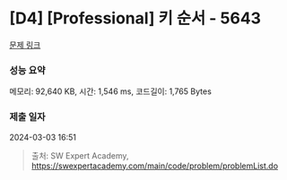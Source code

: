 # [D4] [Professional] 키 순서 - 5643 

[문제 링크](https://swexpertacademy.com/main/code/problem/problemDetail.do?contestProbId=AWXQsLWKd5cDFAUo) 

### 성능 요약

메모리: 92,640 KB, 시간: 1,546 ms, 코드길이: 1,765 Bytes

### 제출 일자

2024-03-03 16:51



> 출처: SW Expert Academy, https://swexpertacademy.com/main/code/problem/problemList.do
